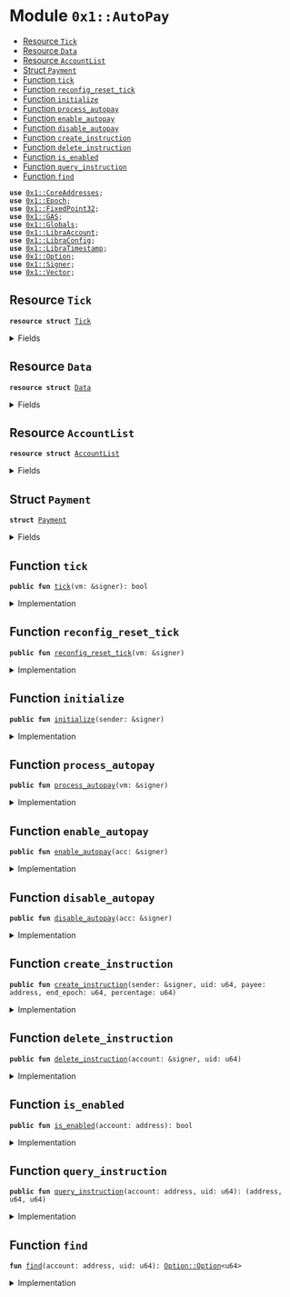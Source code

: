 
<a name="0x1_AutoPay"></a>

# Module `0x1::AutoPay`



-  [Resource `Tick`](#0x1_AutoPay_Tick)
-  [Resource `Data`](#0x1_AutoPay_Data)
-  [Resource `AccountList`](#0x1_AutoPay_AccountList)
-  [Struct `Payment`](#0x1_AutoPay_Payment)
-  [Function `tick`](#0x1_AutoPay_tick)
-  [Function `reconfig_reset_tick`](#0x1_AutoPay_reconfig_reset_tick)
-  [Function `initialize`](#0x1_AutoPay_initialize)
-  [Function `process_autopay`](#0x1_AutoPay_process_autopay)
-  [Function `enable_autopay`](#0x1_AutoPay_enable_autopay)
-  [Function `disable_autopay`](#0x1_AutoPay_disable_autopay)
-  [Function `create_instruction`](#0x1_AutoPay_create_instruction)
-  [Function `delete_instruction`](#0x1_AutoPay_delete_instruction)
-  [Function `is_enabled`](#0x1_AutoPay_is_enabled)
-  [Function `query_instruction`](#0x1_AutoPay_query_instruction)
-  [Function `find`](#0x1_AutoPay_find)


<pre><code><b>use</b> <a href="CoreAddresses.md#0x1_CoreAddresses">0x1::CoreAddresses</a>;
<b>use</b> <a href="Epoch.md#0x1_Epoch">0x1::Epoch</a>;
<b>use</b> <a href="FixedPoint32.md#0x1_FixedPoint32">0x1::FixedPoint32</a>;
<b>use</b> <a href="GAS.md#0x1_GAS">0x1::GAS</a>;
<b>use</b> <a href="Globals.md#0x1_Globals">0x1::Globals</a>;
<b>use</b> <a href="LibraAccount.md#0x1_LibraAccount">0x1::LibraAccount</a>;
<b>use</b> <a href="LibraConfig.md#0x1_LibraConfig">0x1::LibraConfig</a>;
<b>use</b> <a href="LibraTimestamp.md#0x1_LibraTimestamp">0x1::LibraTimestamp</a>;
<b>use</b> <a href="Option.md#0x1_Option">0x1::Option</a>;
<b>use</b> <a href="Signer.md#0x1_Signer">0x1::Signer</a>;
<b>use</b> <a href="Vector.md#0x1_Vector">0x1::Vector</a>;
</code></pre>



<a name="0x1_AutoPay_Tick"></a>

## Resource `Tick`



<pre><code><b>resource</b> <b>struct</b> <a href="AutoPay.md#0x1_AutoPay_Tick">Tick</a>
</code></pre>



<details>
<summary>Fields</summary>


<dl>
<dt>
<code>triggered: bool</code>
</dt>
<dd>

</dd>
</dl>


</details>

<a name="0x1_AutoPay_Data"></a>

## Resource `Data`



<pre><code><b>resource</b> <b>struct</b> <a href="AutoPay.md#0x1_AutoPay_Data">Data</a>
</code></pre>



<details>
<summary>Fields</summary>


<dl>
<dt>
<code>payments: vector&lt;<a href="AutoPay.md#0x1_AutoPay_Payment">AutoPay::Payment</a>&gt;</code>
</dt>
<dd>

</dd>
</dl>


</details>

<a name="0x1_AutoPay_AccountList"></a>

## Resource `AccountList`



<pre><code><b>resource</b> <b>struct</b> <a href="AutoPay.md#0x1_AutoPay_AccountList">AccountList</a>
</code></pre>



<details>
<summary>Fields</summary>


<dl>
<dt>
<code>accounts: vector&lt;address&gt;</code>
</dt>
<dd>

</dd>
<dt>
<code>current_epoch: u64</code>
</dt>
<dd>

</dd>
</dl>


</details>

<a name="0x1_AutoPay_Payment"></a>

## Struct `Payment`



<pre><code><b>struct</b> <a href="AutoPay.md#0x1_AutoPay_Payment">Payment</a>
</code></pre>



<details>
<summary>Fields</summary>


<dl>
<dt>
<code>uid: u64</code>
</dt>
<dd>

</dd>
<dt>
<code>payee: address</code>
</dt>
<dd>

</dd>
<dt>
<code>end_epoch: u64</code>
</dt>
<dd>

</dd>
<dt>
<code>percentage: u64</code>
</dt>
<dd>

</dd>
</dl>


</details>

<a name="0x1_AutoPay_tick"></a>

## Function `tick`



<pre><code><b>public</b> <b>fun</b> <a href="AutoPay.md#0x1_AutoPay_tick">tick</a>(vm: &signer): bool
</code></pre>



<details>
<summary>Implementation</summary>


<pre><code><b>public</b> <b>fun</b> <a href="AutoPay.md#0x1_AutoPay_tick">tick</a>(vm: &signer): bool <b>acquires</b> <a href="AutoPay.md#0x1_AutoPay_Tick">Tick</a> {
  <b>assert</b>(<a href="Signer.md#0x1_Signer_address_of">Signer::address_of</a>(vm) == <a href="CoreAddresses.md#0x1_CoreAddresses_LIBRA_ROOT_ADDRESS">CoreAddresses::LIBRA_ROOT_ADDRESS</a>(), 0101014010);
  <b>assert</b>(<b>exists</b>&lt;<a href="AutoPay.md#0x1_AutoPay_Tick">Tick</a>&gt;(<a href="CoreAddresses.md#0x1_CoreAddresses_LIBRA_ROOT_ADDRESS">CoreAddresses::LIBRA_ROOT_ADDRESS</a>()), 0101024010);

  <b>let</b> tick_state = borrow_global_mut&lt;<a href="AutoPay.md#0x1_AutoPay_Tick">Tick</a>&gt;(<a href="Signer.md#0x1_Signer_address_of">Signer::address_of</a>(vm));

  <b>if</b> (!tick_state.triggered) {
    <b>let</b> timer = <a href="LibraTimestamp.md#0x1_LibraTimestamp_now_seconds">LibraTimestamp::now_seconds</a>() - <a href="Epoch.md#0x1_Epoch_get_timer_seconds_start">Epoch::get_timer_seconds_start</a>(vm);
    <b>let</b> tick_interval = <a href="Globals.md#0x1_Globals_get_epoch_length">Globals::get_epoch_length</a>();
    <b>if</b> (timer &gt; tick_interval/2) {
      tick_state.triggered = <b>true</b>;
      <b>return</b> <b>true</b>
    }
  };
  <b>false</b>
}
</code></pre>



</details>

<a name="0x1_AutoPay_reconfig_reset_tick"></a>

## Function `reconfig_reset_tick`



<pre><code><b>public</b> <b>fun</b> <a href="AutoPay.md#0x1_AutoPay_reconfig_reset_tick">reconfig_reset_tick</a>(vm: &signer)
</code></pre>



<details>
<summary>Implementation</summary>


<pre><code><b>public</b> <b>fun</b> <a href="AutoPay.md#0x1_AutoPay_reconfig_reset_tick">reconfig_reset_tick</a>(vm: &signer) <b>acquires</b> <a href="AutoPay.md#0x1_AutoPay_Tick">Tick</a>{
  <b>let</b> tick_state = borrow_global_mut&lt;<a href="AutoPay.md#0x1_AutoPay_Tick">Tick</a>&gt;(<a href="Signer.md#0x1_Signer_address_of">Signer::address_of</a>(vm));
  tick_state.triggered = <b>false</b>;
}
</code></pre>



</details>

<a name="0x1_AutoPay_initialize"></a>

## Function `initialize`



<pre><code><b>public</b> <b>fun</b> <a href="AutoPay.md#0x1_AutoPay_initialize">initialize</a>(sender: &signer)
</code></pre>



<details>
<summary>Implementation</summary>


<pre><code><b>public</b> <b>fun</b> <a href="AutoPay.md#0x1_AutoPay_initialize">initialize</a>(sender: &signer) {
  <b>assert</b>(<a href="Signer.md#0x1_Signer_address_of">Signer::address_of</a>(sender) == <a href="CoreAddresses.md#0x1_CoreAddresses_LIBRA_ROOT_ADDRESS">CoreAddresses::LIBRA_ROOT_ADDRESS</a>(), 0101014010);
  move_to&lt;<a href="AutoPay.md#0x1_AutoPay_AccountList">AccountList</a>&gt;(sender, <a href="AutoPay.md#0x1_AutoPay_AccountList">AccountList</a> { accounts: <a href="Vector.md#0x1_Vector_empty">Vector::empty</a>&lt;address&gt;(), current_epoch: 0, });
  move_to&lt;<a href="AutoPay.md#0x1_AutoPay_Tick">Tick</a>&gt;(sender, <a href="AutoPay.md#0x1_AutoPay_Tick">Tick</a> {triggered: <b>false</b>})
}
</code></pre>



</details>

<a name="0x1_AutoPay_process_autopay"></a>

## Function `process_autopay`



<pre><code><b>public</b> <b>fun</b> <a href="AutoPay.md#0x1_AutoPay_process_autopay">process_autopay</a>(vm: &signer)
</code></pre>



<details>
<summary>Implementation</summary>


<pre><code><b>public</b> <b>fun</b> <a href="AutoPay.md#0x1_AutoPay_process_autopay">process_autopay</a>(
  vm: &signer,
) <b>acquires</b> <a href="AutoPay.md#0x1_AutoPay_AccountList">AccountList</a>, <a href="AutoPay.md#0x1_AutoPay_Data">Data</a> {
  // Only account 0x0 should be triggering this autopayment each block
  <b>assert</b>(<a href="Signer.md#0x1_Signer_address_of">Signer::address_of</a>(vm) == <a href="CoreAddresses.md#0x1_CoreAddresses_LIBRA_ROOT_ADDRESS">CoreAddresses::LIBRA_ROOT_ADDRESS</a>(), 0101064010);

  <b>let</b> epoch = <a href="LibraConfig.md#0x1_LibraConfig_get_current_epoch">LibraConfig::get_current_epoch</a>();

  // Go through all accounts in <a href="AutoPay.md#0x1_AutoPay_AccountList">AccountList</a>
  // This is the list of accounts which currently have autopay enabled
  <b>let</b> account_list = &borrow_global&lt;<a href="AutoPay.md#0x1_AutoPay_AccountList">AccountList</a>&gt;(<a href="CoreAddresses.md#0x1_CoreAddresses_LIBRA_ROOT_ADDRESS">CoreAddresses::LIBRA_ROOT_ADDRESS</a>()).accounts;
  <b>let</b> accounts_length = <a href="Vector.md#0x1_Vector_length">Vector::length</a>&lt;address&gt;(account_list);
  <b>let</b> account_idx = 0;

  <b>while</b> (account_idx &lt; accounts_length) {

    <b>let</b> account_addr = <a href="Vector.md#0x1_Vector_borrow">Vector::borrow</a>&lt;address&gt;(account_list, account_idx);

    // Obtain the account balance
    <b>let</b> account_bal = <a href="LibraAccount.md#0x1_LibraAccount_balance">LibraAccount::balance</a>&lt;<a href="GAS.md#0x1_GAS">GAS</a>&gt;(*account_addr);

    // Go through all payments for this account and pay
    <b>let</b> payments = &<b>mut</b> borrow_global_mut&lt;<a href="AutoPay.md#0x1_AutoPay_Data">Data</a>&gt;(*account_addr).payments;
    <b>let</b> payments_len = <a href="Vector.md#0x1_Vector_length">Vector::length</a>&lt;<a href="AutoPay.md#0x1_AutoPay_Payment">Payment</a>&gt;(payments);
    <b>let</b> payments_idx = 0;

    <b>while</b> (payments_idx &lt; payments_len) {
      <b>let</b> payment = <a href="Vector.md#0x1_Vector_borrow_mut">Vector::borrow_mut</a>&lt;<a href="AutoPay.md#0x1_AutoPay_Payment">Payment</a>&gt;(payments, payments_idx);
      // If payment end epoch is greater, it's not an active payment anymore, so delete it
      <b>if</b> (payment.end_epoch &gt;= epoch) {
        // A payment will happen now
        // Obtain the amount <b>to</b> pay from percentage and balance
        <b>let</b> amount = <a href="FixedPoint32.md#0x1_FixedPoint32_multiply_u64">FixedPoint32::multiply_u64</a>(account_bal , <a href="FixedPoint32.md#0x1_FixedPoint32_create_from_rational">FixedPoint32::create_from_rational</a>(payment.percentage, 100));
        <a href="LibraAccount.md#0x1_LibraAccount_make_payment">LibraAccount::make_payment</a>&lt;<a href="GAS.md#0x1_GAS">GAS</a>&gt;(*account_addr, payment.payee, amount, x"", x"", vm);
      };
      // ToDo: might want <b>to</b> delete inactive instructions <b>to</b> save memory
      payments_idx = payments_idx + 1;
    };
    account_idx = account_idx + 1;
  };
}
</code></pre>



</details>

<a name="0x1_AutoPay_enable_autopay"></a>

## Function `enable_autopay`



<pre><code><b>public</b> <b>fun</b> <a href="AutoPay.md#0x1_AutoPay_enable_autopay">enable_autopay</a>(acc: &signer)
</code></pre>



<details>
<summary>Implementation</summary>


<pre><code><b>public</b> <b>fun</b> <a href="AutoPay.md#0x1_AutoPay_enable_autopay">enable_autopay</a>(acc: &signer) <b>acquires</b> <a href="AutoPay.md#0x1_AutoPay_AccountList">AccountList</a>{
  <b>let</b> addr = <a href="Signer.md#0x1_Signer_address_of">Signer::address_of</a>(acc);
  // append <b>to</b> account list
  <b>let</b> accounts = &<b>mut</b> borrow_global_mut&lt;<a href="AutoPay.md#0x1_AutoPay_AccountList">AccountList</a>&gt;(<a href="CoreAddresses.md#0x1_CoreAddresses_LIBRA_ROOT_ADDRESS">CoreAddresses::LIBRA_ROOT_ADDRESS</a>()).accounts;
  <b>if</b> (!<a href="Vector.md#0x1_Vector_contains">Vector::contains</a>&lt;address&gt;(accounts, &addr)) {
    <a href="Vector.md#0x1_Vector_push_back">Vector::push_back</a>&lt;address&gt;(accounts, addr);
  };
  // Initialize the instructions <a href="AutoPay.md#0x1_AutoPay_Data">Data</a>
  move_to&lt;<a href="AutoPay.md#0x1_AutoPay_Data">Data</a>&gt;(acc, <a href="AutoPay.md#0x1_AutoPay_Data">Data</a> { payments: <a href="Vector.md#0x1_Vector_empty">Vector::empty</a>&lt;<a href="AutoPay.md#0x1_AutoPay_Payment">Payment</a>&gt;()});
}
</code></pre>



</details>

<a name="0x1_AutoPay_disable_autopay"></a>

## Function `disable_autopay`



<pre><code><b>public</b> <b>fun</b> <a href="AutoPay.md#0x1_AutoPay_disable_autopay">disable_autopay</a>(acc: &signer)
</code></pre>



<details>
<summary>Implementation</summary>


<pre><code><b>public</b> <b>fun</b> <a href="AutoPay.md#0x1_AutoPay_disable_autopay">disable_autopay</a>(acc: &signer) <b>acquires</b> <a href="AutoPay.md#0x1_AutoPay_AccountList">AccountList</a>, <a href="AutoPay.md#0x1_AutoPay_Data">Data</a> {

  <b>let</b> addr = <a href="Signer.md#0x1_Signer_address_of">Signer::address_of</a>(acc);

  // We destroy the data <b>resource</b> for sender
  <b>let</b> sender_data = move_from&lt;<a href="AutoPay.md#0x1_AutoPay_Data">Data</a>&gt;(addr);
  <b>let</b> <a href="AutoPay.md#0x1_AutoPay_Data">Data</a> { payments: _ } = sender_data;

  // pop that account from <a href="AutoPay.md#0x1_AutoPay_AccountList">AccountList</a>
  <b>let</b> accounts = &<b>mut</b> borrow_global_mut&lt;<a href="AutoPay.md#0x1_AutoPay_AccountList">AccountList</a>&gt;(<a href="CoreAddresses.md#0x1_CoreAddresses_LIBRA_ROOT_ADDRESS">CoreAddresses::LIBRA_ROOT_ADDRESS</a>()).accounts;
  <b>let</b> (status, index) = <a href="Vector.md#0x1_Vector_index_of">Vector::index_of</a>&lt;address&gt;(accounts, &addr);
  <b>if</b> (status) {
    <a href="Vector.md#0x1_Vector_remove">Vector::remove</a>&lt;address&gt;(accounts, index);
  }
}
</code></pre>



</details>

<a name="0x1_AutoPay_create_instruction"></a>

## Function `create_instruction`



<pre><code><b>public</b> <b>fun</b> <a href="AutoPay.md#0x1_AutoPay_create_instruction">create_instruction</a>(sender: &signer, uid: u64, payee: address, end_epoch: u64, percentage: u64)
</code></pre>



<details>
<summary>Implementation</summary>


<pre><code><b>public</b> <b>fun</b> <a href="AutoPay.md#0x1_AutoPay_create_instruction">create_instruction</a>(
  sender: &signer,
  uid: u64,
  payee: address,
  end_epoch: u64,
  percentage: u64
) <b>acquires</b> <a href="AutoPay.md#0x1_AutoPay_Data">Data</a> {

  <b>let</b> addr = <a href="Signer.md#0x1_Signer_address_of">Signer::address_of</a>(sender);
  // Confirm that no payment <b>exists</b> <b>with</b> the same uid
  <b>let</b> index = <a href="AutoPay.md#0x1_AutoPay_find">find</a>(addr, uid);
  <b>if</b> (<a href="Option.md#0x1_Option_is_some">Option::is_some</a>&lt;u64&gt;(&index)) {
    // This is the case <b>where</b> the payment uid already <b>exists</b> in the vector
    <b>assert</b>(<b>false</b>, 010104011021);
  };
  <b>let</b> payments = &<b>mut</b> borrow_global_mut&lt;<a href="AutoPay.md#0x1_AutoPay_Data">Data</a>&gt;(addr).payments;
  <a href="Vector.md#0x1_Vector_push_back">Vector::push_back</a>&lt;<a href="AutoPay.md#0x1_AutoPay_Payment">Payment</a>&gt;(payments, <a href="AutoPay.md#0x1_AutoPay_Payment">Payment</a> {
    // name: name,
    uid: uid,
    payee: payee,
    end_epoch: end_epoch,
    percentage: percentage,
  });
}
</code></pre>



</details>

<a name="0x1_AutoPay_delete_instruction"></a>

## Function `delete_instruction`



<pre><code><b>public</b> <b>fun</b> <a href="AutoPay.md#0x1_AutoPay_delete_instruction">delete_instruction</a>(account: &signer, uid: u64)
</code></pre>



<details>
<summary>Implementation</summary>


<pre><code><b>public</b> <b>fun</b> <a href="AutoPay.md#0x1_AutoPay_delete_instruction">delete_instruction</a>(account: &signer, uid: u64) <b>acquires</b> <a href="AutoPay.md#0x1_AutoPay_Data">Data</a> {
  <b>let</b> addr = <a href="Signer.md#0x1_Signer_address_of">Signer::address_of</a>(account);
  <b>let</b> index = <a href="AutoPay.md#0x1_AutoPay_find">find</a>(addr, uid);
  <b>if</b> (<a href="Option.md#0x1_Option_is_none">Option::is_none</a>&lt;u64&gt;(&index)) {
    // Case when the payment <b>to</b> be deleted doesn't actually exist
    <b>assert</b>(<b>false</b>, 010105012040);
  };
  <b>let</b> payments = &<b>mut</b> borrow_global_mut&lt;<a href="AutoPay.md#0x1_AutoPay_Data">Data</a>&gt;(addr).payments;
  <a href="Vector.md#0x1_Vector_remove">Vector::remove</a>&lt;<a href="AutoPay.md#0x1_AutoPay_Payment">Payment</a>&gt;(payments, <a href="Option.md#0x1_Option_extract">Option::extract</a>&lt;u64&gt;(&<b>mut</b> index));
}
</code></pre>



</details>

<a name="0x1_AutoPay_is_enabled"></a>

## Function `is_enabled`



<pre><code><b>public</b> <b>fun</b> <a href="AutoPay.md#0x1_AutoPay_is_enabled">is_enabled</a>(account: address): bool
</code></pre>



<details>
<summary>Implementation</summary>


<pre><code><b>public</b> <b>fun</b> <a href="AutoPay.md#0x1_AutoPay_is_enabled">is_enabled</a>(account: address): bool <b>acquires</b> <a href="AutoPay.md#0x1_AutoPay_AccountList">AccountList</a> {
  <b>let</b> accounts = &<b>mut</b> borrow_global_mut&lt;<a href="AutoPay.md#0x1_AutoPay_AccountList">AccountList</a>&gt;(<a href="CoreAddresses.md#0x1_CoreAddresses_LIBRA_ROOT_ADDRESS">CoreAddresses::LIBRA_ROOT_ADDRESS</a>()).accounts;
  <b>if</b> (<a href="Vector.md#0x1_Vector_contains">Vector::contains</a>&lt;address&gt;(accounts, &account)) {
    <b>return</b> <b>true</b>
  };
  <b>false</b>
}
</code></pre>



</details>

<a name="0x1_AutoPay_query_instruction"></a>

## Function `query_instruction`



<pre><code><b>public</b> <b>fun</b> <a href="AutoPay.md#0x1_AutoPay_query_instruction">query_instruction</a>(account: address, uid: u64): (address, u64, u64)
</code></pre>



<details>
<summary>Implementation</summary>


<pre><code><b>public</b> <b>fun</b> <a href="AutoPay.md#0x1_AutoPay_query_instruction">query_instruction</a>(account: address, uid: u64): (address, u64, u64) <b>acquires</b> <a href="AutoPay.md#0x1_AutoPay_Data">Data</a> {
  // TODO: This can be made faster <b>if</b> <a href="AutoPay.md#0x1_AutoPay_Data">Data</a>.payments is stored <b>as</b> a BST sorted by
  <b>let</b> index = <a href="AutoPay.md#0x1_AutoPay_find">find</a>(account, uid);
  <b>if</b> (<a href="Option.md#0x1_Option_is_none">Option::is_none</a>&lt;u64&gt;(&index)) {
    // Case <b>where</b> payment is not found
    <b>return</b> (0x0, 0, 0)
  } <b>else</b> {
    <b>let</b> payments = &borrow_global_mut&lt;<a href="AutoPay.md#0x1_AutoPay_Data">Data</a>&gt;(account).payments;
    <b>let</b> payment = <a href="Vector.md#0x1_Vector_borrow">Vector::borrow</a>(payments, <a href="Option.md#0x1_Option_extract">Option::extract</a>&lt;u64&gt;(&<b>mut</b> index));
    <b>return</b> (payment.payee, payment.end_epoch, payment.percentage)
  }
}
</code></pre>



</details>

<a name="0x1_AutoPay_find"></a>

## Function `find`



<pre><code><b>fun</b> <a href="AutoPay.md#0x1_AutoPay_find">find</a>(account: address, uid: u64): <a href="Option.md#0x1_Option_Option">Option::Option</a>&lt;u64&gt;
</code></pre>



<details>
<summary>Implementation</summary>


<pre><code><b>fun</b> <a href="AutoPay.md#0x1_AutoPay_find">find</a>(account: address, uid: u64): <a href="Option.md#0x1_Option">Option</a>&lt;u64&gt; <b>acquires</b> <a href="AutoPay.md#0x1_AutoPay_Data">Data</a> {
  <b>let</b> payments = &borrow_global&lt;<a href="AutoPay.md#0x1_AutoPay_Data">Data</a>&gt;(account).payments;
  <b>let</b> len = <a href="Vector.md#0x1_Vector_length">Vector::length</a>(payments);
  <b>let</b> i = 0;
  <b>while</b> (i &lt; len) {
    <b>let</b> payment = <a href="Vector.md#0x1_Vector_borrow">Vector::borrow</a>&lt;<a href="AutoPay.md#0x1_AutoPay_Payment">Payment</a>&gt;(payments, i);
    <b>if</b> (payment.uid == uid) {
      <b>return</b> <a href="Option.md#0x1_Option_some">Option::some</a>&lt;u64&gt;(i)
    };
    i = i + 1;
  };
  <a href="Option.md#0x1_Option_none">Option::none</a>&lt;u64&gt;()
}
</code></pre>



</details>


[//]: # ("File containing references which can be used from documentation")
[ACCESS_CONTROL]: https://github.com/libra/lip/blob/master/lips/lip-2.md
[ROLE]: https://github.com/libra/lip/blob/master/lips/lip-2.md#roles
[PERMISSION]: https://github.com/libra/lip/blob/master/lips/lip-2.md#permissions
